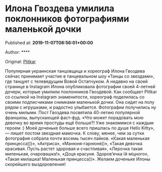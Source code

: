 
# Илона Гвоздева умилила поклонников фотографиями маленькой дочки

Published at: **2019-11-07T08:56:01+00:00**

Author: ****

Original: [Plitkar](https://plitkar.com.ua/ilona-gvozdeva-umilila-poklonnikov-fotografijami-malenkoj-dochki/)

Популярная украинская танцовщица и хореограф Илона Гвоздева сейчас принимает участие в танцевальном шоу «Танцы со звездами», где танцует с телеведущим Вовой Остапчуком. А недавно на своей странице в Instagram Илона опубликовала фотографии своей 4-летней дочери, которые умилили поклонников Гвоздевой.
Как сообщает Plitkar со ссылкой на Instagram знаменитости, хореограф поделилась со своими подписчиками снимками маленькой дочки. Она сидит на полу рядом с игрушками, и радостно улыбается. Фотографии получились ну очень милыми. Пост Гвоздева посвятила 40-летию популярной франшизы, выпускающей фаст-фуд.
«Что может порадовать мою девочку во время простуды ещё больше?! Уже знакомимся с каждым героем :) Моей доченьке больше всего пришлась по душе Hello Kitty», — пишет постом звездная мамочка.
К слову, менее, чем за сутки фотография собрала почти восемь тысяч лайков. «Какая маленькая принцесса)))», «Актриса», «Манюня-гарнюня))», «Такая девочка красивая. Пусть растет здоровая и счастливая», «Лерочка такая миленькая, очаровашка!», «Доця красуня. Здоров’ячка їй міцного», «Такая милашка! Маленькая принцесса))». Желаем доченьке Илоны скорейшего выздоровления!
